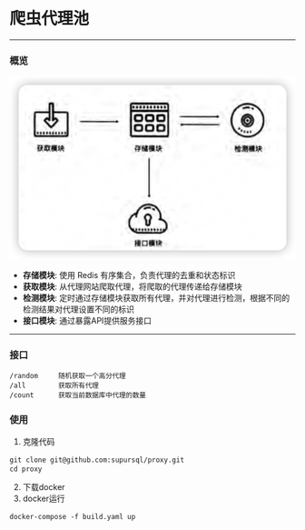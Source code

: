 # 爬虫代理池

---

### 概览
![](https://raw.githubusercontent.com/supursql/picGo/master/mdImg/20230706202032.png)

- **存储模块**: 使用 Redis 有序集合，负责代理的去重和状态标识
- **获取模块**: 从代理网站爬取代理，将爬取的代理传递给存储模块
- **检测模块**: 定时通过存储模块获取所有代理，并对代理进行检测，根据不同的检测结果对代理设置不同的标识
- **接口模块**: 通过暴露API提供服务接口

---

### 接口
```angular2html
/random     随机获取一个高分代理
/all        获取所有代理
/count      获取当前数据库中代理的数量
```

### 使用
1. 克隆代码
```angular2html
git clone git@github.com:supursql/proxy.git
cd proxy
```
2. 下载docker
3. docker运行
```angular2html
docker-compose -f build.yaml up
```